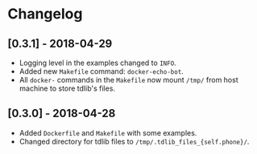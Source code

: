 # Changelog

## [0.3.1] - 2018-04-29

- Logging level in the examples changed to `INFO`.
- Added new `Makefile` command: `docker-echo-bot`.
- All `docker-` commands in the `Makefile` now mount `/tmp/` from host machine to store tdlib's files.

## [0.3.0] - 2018-04-28

- Added `Dockerfile` and `Makefile` with some examples.
- Changed directory for tdlib files to `/tmp/.tdlib_files_{self.phone}/`.
